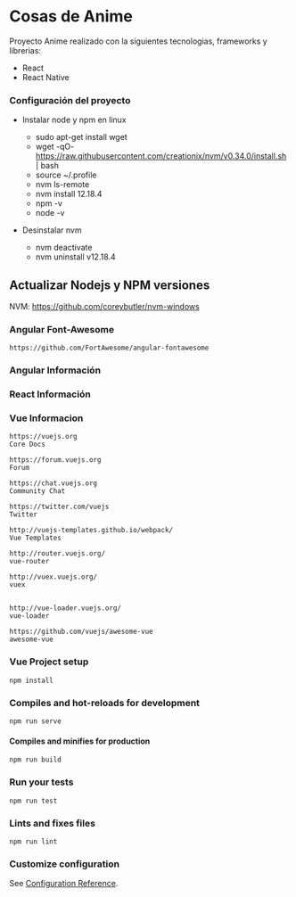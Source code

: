 # Cosas de Anime
Proyecto Anime realizado con la siguientes tecnologias, frameworks y librerias: 
* React
* React Native

### Configuración del proyecto

* Instalar node y npm en linux 
    -   sudo apt-get install wget
    -   wget -qO- https://raw.githubusercontent.com/creationix/nvm/v0.34.0/install.sh | bash
    -   source ~/.profile
    -   nvm ls-remote
    -   nvm install 12.18.4
    -   npm -v
    -   node -v
    
* Desinstalar nvm 
    -   nvm deactivate
    -   nvm uninstall v12.18.4

## Actualizar Nodejs y NPM versiones 
NVM: https://github.com/coreybutler/nvm-windows


### Angular Font-Awesome
    https://github.com/FortAwesome/angular-fontawesome

### Angular Información 

### React Información

### Vue Informacion
    https://vuejs.org
    Core Docs
          
    https://forum.vuejs.org
    Forum
          
    https://chat.vuejs.org
    Community Chat
          
    https://twitter.com/vuejs
    Twitter
          
    http://vuejs-templates.github.io/webpack/
    Vue Templates    
    
    http://router.vuejs.org/
    vue-router
          
    http://vuex.vuejs.org/
    vuex
          
    
    http://vue-loader.vuejs.org/
    vue-loader
    
    https://github.com/vuejs/awesome-vue
    awesome-vue

### Vue Project setup
```
npm install
```

### Compiles and hot-reloads for development
```
npm run serve
```

#### Compiles and minifies for production
```
npm run build
```

### Run your tests
```
npm run test
```

### Lints and fixes files
```
npm run lint
```

### Customize configuration
See [Configuration Reference](https://cli.vuejs.org/config/).


